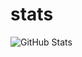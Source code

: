 # stats
![GitHub Stats](https://github-readme-stats.vercel.app/api?username=tb4it&theme=tokyonight)



